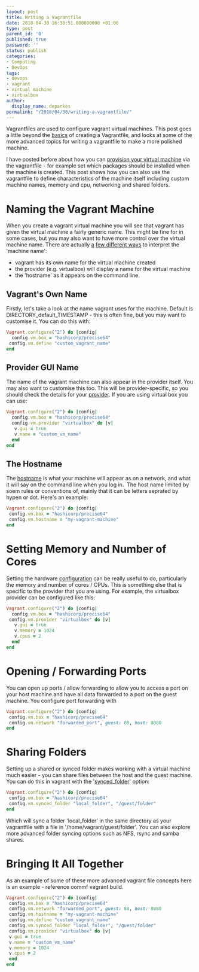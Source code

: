 ```yaml
---
layout: post
title: Writing a Vagrantfile
date: 2018-04-30 16:30:51.000000000 +01:00
type: post
parent_id: '0'
published: true
password: ''
status: publish
categories:
- Computing
- DevOps
tags:
- devops
- vagrant
- virtual machine
- virtualbox
author:
  display_name: deparkes
permalink: "/2018/04/30/writing-a-vagrantfile/"
---
```

Vagrantfiles are used to configure vagrant virtual machines. This post goes a little beyond the <a href="{{site.baseurl}}/2018/01/12/basic-vagrant/">basics</a> of creating a Vagrantfile, and looks at some of the more advanced topics for writing a vagrantfile to make a more polished machine.

I have posted before about how you can <a href="{{site.baseurl}}/2017/12/29/vagrant-ansible-provision/">provision your virtual machine</a> via the vagrantfile - for example set which packages should be installed when the machine is created. This post shows how you can also use the vagrantfile to define characteristics of the machine itself including custom machine names, memory and cpu, networking and shared folders.
<h1>Naming the Vagrant Machine</h1>
When you create a vagrant virtual machine you will see that vagrant has given the virtual machine a fairly generic name. This might be fine for in some cases, but you may also want to have more control over the virtual machine name. There are actually <a href="https://stackoverflow.com/questions/17845637/how-to-change-vagrant-default-machine-name">a</a> <a href="https://stackoverflow.com/questions/17845637/how-to-change-vagrant-default-machine-name">few different ways</a> to interpret the 'machine name':
<ul>
<li>vagrant has its own name for the virtual machine created</li>
<li>the provider (e.g. virtualbox) will display a name for the virtual machine</li>
<li>the 'hostname' as it appears on the command line.</li>
</ul>
<h2>Vagrant's Own Name</h2>
Firstly, let's take a look at the name vagrant uses for the machine. Default is DIRECTORY_default_TIMESTAMP - this is often fine, but you may want to customise it. You can do this with:

```ruby
Vagrant.configure("2") do |config|
  config.vm.box = "hashicorp/precise64"
 config.vm.define "custom_vagrant_name"
end
```

<h2>Provider GUI Name</h2>
The name of the vagrant machine can also appear in the provider itself. You may also want to customise this too. This will be provider-specific, so you should check the details for your <a href="https://www.vagrantup.com/docs/providers/">provider</a>. If you are using virtual box you can use:

```ruby
Vagrant.configure("2") do |config|
  config.vm.box = "hashicorp/precise64"
  config.vm.provider "virtualbox" do |v|
   v.gui = true
   v.name = "custom_vm_name"
  end
end
```


<h2>The Hostname</h2>
The <a href="https://en.wikipedia.org/wiki/Hostname">hostname</a> is what your machine will appear as on a network, and what it will say on the command line when you log in.  The host name limited by soem rules or conventions of, mainly that it can be letters seprated by hypen or dot. Here's an example:

```ruby
Vagrant.configure("2") do |config|
 config.vm.box = "hashicorp/precise64"
 config.vm.hostname = "my-vagrant-machine"
end
```


<h1>Setting Memory and Number of Cores</h1>
Setting the hardware <a href="https://www.vagrantup.com/docs/virtualbox/configuration.html">configuration</a> can be really useful to do, particularly the memory and number of cores / CPUs. This is something else that is specific to the provider that you are using.
For example, the virtualbox provider can be configured like this:

```ruby
Vagrant.configure("2") do |config|
  config.vm.box = "hashicorp/precise64"
 config.vm.provider "virtualbox" do |v|
   v.gui = true
   v.memory = 1024
   v.cpus = 2
  end
end
```

<h1>Opening / Forwarding Ports</h1>
You can open up ports / allow forwarding to allow you to access a port on your host machine and have all data forwarded to a port on the guest machine. You configure port forwarding with

```ruby
Vagrant.configure("2") do |config|
 config.vm.box = "hashicorp/precise64"
 config.vm.network "forwarded_port", guest: 80, host: 8080
end
```


<h1>Sharing Folders</h1>
Setting up a shared or synced folder makes working with a virtual machine much easier - you can share files between the host and the guest machine. You can do this in vagrant with the '<a href="https://www.vagrantup.com/docs/synced-folders/">synced_folder</a>' option:

```ruby
Vagrant.configure("2") do |config|
 config.vm.box = "hashicorp/precise64"
 config.vm.synced_folder "local_folder", "/guest/folder"
end
```

Which will sync a folder 'local_folder' in the same directory as your vagrantfile with a file in '/home/vagrant/guest/folder'. You can also explore more advanced folder syncing options such as NFS, rsync and samba shares.
<h1>Bringing It All Together</h1>
As an example of some of these more advanced vagrant file concepts here is an example - reference oommf vagrant build.

```ruby
Vagrant.configure("2") do |config|
 config.vm.box = "hashicorp/precise64"
 config.vm.network "forwarded_port", guest: 80, host: 8080
 config.vm.hostname = "my-vagrant-machine"
 config.vm.define "custom_vagrant_name"
 config.vm.synced_folder "local_folder", "/guest/folder"
 config.vm.provider "virtualbox" do |v|
 v.gui = true
 v.name = "custom_vm_name"
 v.memory = 1024
 v.cpus = 2
 end
end
```

